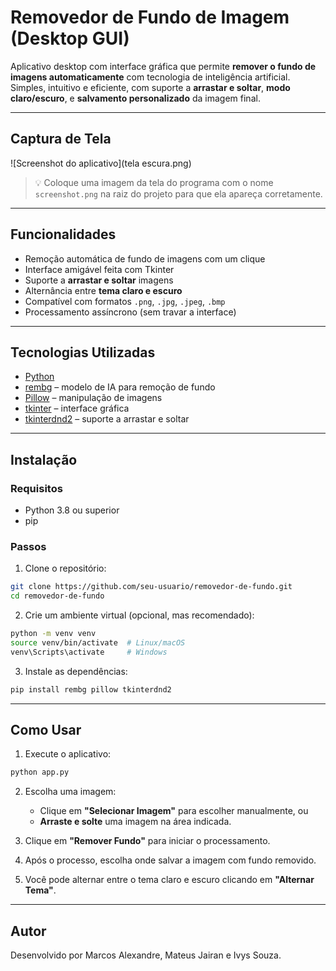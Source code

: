 
# Removedor de Fundo de Imagem (Desktop GUI)

Aplicativo desktop com interface gráfica que permite **remover o fundo de imagens automaticamente** com tecnologia de inteligência artificial. Simples, intuitivo e eficiente, com suporte a **arrastar e soltar**, **modo claro/escuro**, e **salvamento personalizado** da imagem final.

---

## Captura de Tela

![Screenshot do aplicativo](tela escura.png)

> 💡 Coloque uma imagem da tela do programa com o nome `screenshot.png` na raiz do projeto para que ela apareça corretamente.

---

## Funcionalidades

- Remoção automática de fundo de imagens com um clique
- Interface amigável feita com Tkinter
- Suporte a **arrastar e soltar** imagens
- Alternância entre **tema claro e escuro**
- Compatível com formatos `.png`, `.jpg`, `.jpeg`, `.bmp`
- Processamento assíncrono (sem travar a interface)

---

## Tecnologias Utilizadas

- [Python](https://www.python.org/)
- [rembg](https://github.com/danielgatis/rembg) – modelo de IA para remoção de fundo
- [Pillow](https://python-pillow.org/) – manipulação de imagens
- [tkinter](https://docs.python.org/3/library/tkinter.html) – interface gráfica
- [tkinterdnd2](https://pypi.org/project/tkinterdnd2/) – suporte a arrastar e soltar

---

## Instalação

### Requisitos

- Python 3.8 ou superior
- pip

### Passos

1. Clone o repositório:

```bash
git clone https://github.com/seu-usuario/removedor-de-fundo.git
cd removedor-de-fundo
```

2. Crie um ambiente virtual (opcional, mas recomendado):

```bash
python -m venv venv
source venv/bin/activate  # Linux/macOS
venv\Scripts\activate     # Windows
```

3. Instale as dependências:

```bash
pip install rembg pillow tkinterdnd2
```

---

## Como Usar

1. Execute o aplicativo:

```bash
python app.py
```

2. Escolha uma imagem:
   - Clique em **"Selecionar Imagem"** para escolher manualmente, ou
   - **Arraste e solte** uma imagem na área indicada.

3. Clique em **"Remover Fundo"** para iniciar o processamento.

4. Após o processo, escolha onde salvar a imagem com fundo removido.

5. Você pode alternar entre o tema claro e escuro clicando em **"Alternar Tema"**.

---

## Autor

Desenvolvido por Marcos Alexandre, Mateus Jairan e Ivys Souza.
